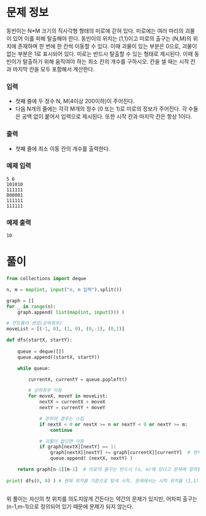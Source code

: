 # 문제 정보

동빈이는 N*M 크기의 직사각형 형태의 미로에 갇혀 있다. 미로에는 여러 마리의 괴물이 있어 이를 피해 탈출해야 한다. 동빈이의 위치는 (1,1)이고 미로의 출구는 (N,M)의 위치에 존재하며 한 번에 한 칸씩 이동할 수 있다. 이때 괴물이 있는 부분은 0으로, 괴물이 없는 부분은 1로 표시되어 있다. 미로는 반드시 탈출할 수 있는 형태로 제시된다. 이때 동빈이가 탈출하기 위해 움직여야 하는 최소 칸의 개수를 구하시오. 칸을 셀 때는 시작 칸과 마지막 칸을 모두 포함해서 계산한다.


### 입력

- 첫째 줄에 두 정수 N, M(4이상 200이하)이 주어진다.
- 다음 N개의 줄에는 각각 M개의 정수 (0 또는 1)로 미로의 정보가 주어진다. 각 수들은 공백 없이 붙어서 입력으로 제시된다. 또한 시작 칸과 마지막 칸은 항상 1이다.

### 출력

- 첫째 줄에 최소 이동 칸의 개수를 출력한다.

### 예제 입력

```
5 6
101010
111111
000001
111111
111111
```

### 예제 출력

```
10
```

# 풀이

```python
from collections import deque

n, m = map(int, input("n, m 입력").split())

graph = []
for _ in range(n):
    graph.append( list(map(int, input())) )

# 컨트롤러 생성(상하좌우)
moveList = [(-1, 0), (1, 0), (0,-1), (0,1)] 

def dfs(startX, startY):
    
    queue = deque([])
    queue.append((startX, startY))

    while queue:

        currentX, currentY = queue.popleft()

        # 상하좌우 이동
        for moveX, moveY in moveList:
            nextX = currentX + moveX
            nextY = currentY + moveY

            # 장외의 경우는 스킵
            if nextX < 0 or nextX >= n or nextY < 0 or nextY >= m:
                continue

            # 괴물이 없으면 이동
            if graph[nextX][nextY] == 1:
                graph[nextX][nextY] += graph[currentX][currentY]  # 현재 값에 이전 누적 카운트를 추가시킴 (헨델과 그레텔)
                queue.append( (nextX, nextY) ) 

    return graph[n-1][m-1]  # 미로의 출구는 반드시 (n, m)에 있다고 문제에 정의됨
        
print( dfs(0, 0) ) # 현재 위치를 기준으로 탐색 시작. 문제에서는 시작 위치를 (1,1)으로 정의했으나, 컴퓨터 상에서는 (0,0)으로 보아야 함
```

```java

```

위 풀이는 자신의 첫 위치를 의도치않게 건든다는 약간의 문제가 있지만, 어차피 출구는 (n-1,m-1)으로 정의되어 있기 때문에 문제가 되지 않는다.